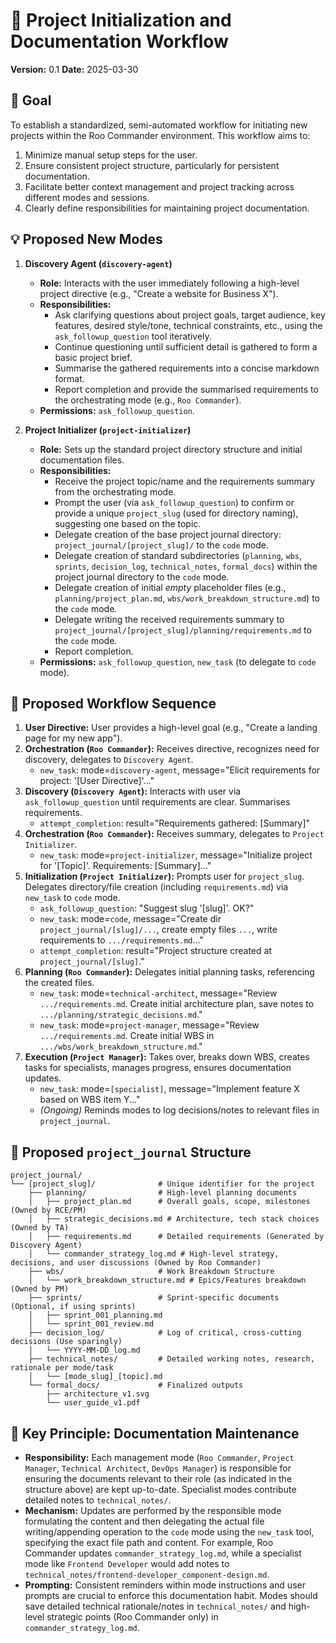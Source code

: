 # 🚀 Project Initialization and Documentation Workflow

**Version:** 0.1
**Date:** 2025-03-30

## 🎯 Goal

To establish a standardized, semi-automated workflow for initiating new projects within the Roo Commander environment. This workflow aims to:

1.  Minimize manual setup steps for the user.
2.  Ensure consistent project structure, particularly for persistent documentation.
3.  Facilitate better context management and project tracking across different modes and sessions.
4.  Clearly define responsibilities for maintaining project documentation.

## 💡 Proposed New Modes

1.  **Discovery Agent (`discovery-agent`)**
    *   **Role:** Interacts with the user immediately following a high-level project directive (e.g., "Create a website for Business X").
    *   **Responsibilities:**
        *   Ask clarifying questions about project goals, target audience, key features, desired style/tone, technical constraints, etc., using the `ask_followup_question` tool iteratively.
        *   Continue questioning until sufficient detail is gathered to form a basic project brief.
        *   Summarise the gathered requirements into a concise markdown format.
        *   Report completion and provide the summarised requirements to the orchestrating mode (e.g., `Roo Commander`).
    *   **Permissions:** `ask_followup_question`.

2.  **Project Initializer (`project-initializer`)**
    *   **Role:** Sets up the standard project directory structure and initial documentation files.
    *   **Responsibilities:**
        *   Receive the project topic/name and the requirements summary from the orchestrating mode.
        *   Prompt the user (via `ask_followup_question`) to confirm or provide a unique `project_slug` (used for directory naming), suggesting one based on the topic.
        *   Delegate creation of the base project journal directory: `project_journal/[project_slug]/` to the `code` mode.
        *   Delegate creation of standard subdirectories (`planning`, `wbs`, `sprints`, `decision_log`, `technical_notes`, `formal_docs`) within the project journal directory to the `code` mode.
        *   Delegate creation of initial *empty* placeholder files (e.g., `planning/project_plan.md`, `wbs/work_breakdown_structure.md`) to the `code` mode.
        *   Delegate writing the received requirements summary to `project_journal/[project_slug]/planning/requirements.md` to the `code` mode.
        *   Report completion.
    *   **Permissions:** `ask_followup_question`, `new_task` (to delegate to `code` mode).

## 🔄 Proposed Workflow Sequence

1.  **User Directive:** User provides a high-level goal (e.g., "Create a landing page for my new app").
2.  **Orchestration (`Roo Commander`):** Receives directive, recognizes need for discovery, delegates to `Discovery Agent`.
    *   `new_task`: mode=`discovery-agent`, message="Elicit requirements for project: '[User Directive]'..."
3.  **Discovery (`Discovery Agent`):** Interacts with user via `ask_followup_question` until requirements are clear. Summarises requirements.
    *   `attempt_completion`: result="Requirements gathered: [Summary]"
4.  **Orchestration (`Roo Commander`):** Receives summary, delegates to `Project Initializer`.
    *   `new_task`: mode=`project-initializer`, message="Initialize project for '[Topic]'. Requirements: [Summary]..."
5.  **Initialization (`Project Initializer`):** Prompts user for `project_slug`. Delegates directory/file creation (including `requirements.md`) via `new_task` to `code` mode.
    *   `ask_followup_question`: "Suggest slug '[slug]'. OK?"
    *   `new_task`: mode=`code`, message="Create dir `project_journal/[slug]/...`, create empty files `...`, write requirements to `.../requirements.md`..."
    *   `attempt_completion`: result="Project structure created at `project_journal/[slug]`."
6.  **Planning (`Roo Commander`):** Delegates initial planning tasks, referencing the created files.
    *   `new_task`: mode=`technical-architect`, message="Review `.../requirements.md`. Create initial architecture plan, save notes to `.../planning/strategic_decisions.md`."
    *   `new_task`: mode=`project-manager`, message="Review `.../requirements.md`. Create initial WBS in `.../wbs/work_breakdown_structure.md`."
7.  **Execution (`Project Manager`):** Takes over, breaks down WBS, creates tasks for specialists, manages progress, ensures documentation updates.
    *   `new_task`: mode=`[specialist]`, message="Implement feature X based on WBS item Y..."
    *   *(Ongoing)* Reminds modes to log decisions/notes to relevant files in `project_journal`.

## 📁 Proposed `project_journal` Structure

```
project_journal/
└── [project_slug]/              # Unique identifier for the project
    ├── planning/                # High-level planning documents
    │   ├── project_plan.md      # Overall goals, scope, milestones (Owned by RCE/PM)
    │   ├── strategic_decisions.md # Architecture, tech stack choices (Owned by TA)
    │   ├── requirements.md      # Detailed requirements (Generated by Discovery Agent)
    │   └── commander_strategy_log.md # High-level strategy, decisions, and user discussions (Owned by Roo Commander)
    ├── wbs/                     # Work Breakdown Structure
    │   └── work_breakdown_structure.md # Epics/Features breakdown (Owned by PM)
    ├── sprints/                 # Sprint-specific documents (Optional, if using sprints)
    │   ├── sprint_001_planning.md
    │   └── sprint_001_review.md
    ├── decision_log/            # Log of critical, cross-cutting decisions (Use sparingly)
    │   └── YYYY-MM-DD_log.md
    ├── technical_notes/         # Detailed working notes, research, rationale per mode/task
    │   └── [mode_slug]_[topic].md
    └── formal_docs/             # Finalized outputs
        ├── architecture_v1.svg
        └── user_guide_v1.pdf
```

## 🔑 Key Principle: Documentation Maintenance

*   **Responsibility:** Each management mode (`Roo Commander`, `Project Manager`, `Technical Architect`, `DevOps Manager`) is responsible for ensuring the documents relevant to their role (as indicated in the structure above) are kept up-to-date. Specialist modes contribute detailed notes to `technical_notes/`.
*   **Mechanism:** Updates are performed by the responsible mode formulating the content and then delegating the actual file writing/appending operation to the `code` mode using the `new_task` tool, specifying the exact file path and content. For example, Roo Commander updates `commander_strategy_log.md`, while a specialist mode like `Frontend Developer` would add notes to `technical_notes/frontend-developer_component-design.md`.
*   **Prompting:** Consistent reminders within mode instructions and user prompts are crucial to enforce this documentation habit. Modes should save detailed technical rationale/notes in `technical_notes/` and high-level strategic points (Roo Commander only) in `commander_strategy_log.md`.